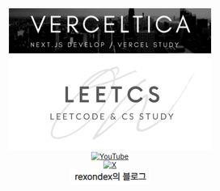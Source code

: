<div align="center">
  <a href="https://cafe.naver.com/verceltica" target="_blank">
    <img src="images/verceltica_github_logo.png" alt="VERCELTICA Logo" width="400">
  </a>
</div>

<div align="center">
  <a href="https://cafe.naver.com/leetcs" target="_blank">
    <img src="images/leetcs_github_logo.png" alt="LEETCS Logo" width="400">
  </a>
</div>

<div align="center">
      <a href="https://www.youtube.com/@rexondex-d3x" target="_blank">
        <img src="https://img.shields.io/badge/YouTube-FF0000?style=for-the-badge&logo=youtube&logoColor=white" alt="YouTube">
      </a>
</div>

<div align="center">
      <a href="https://x.com/rexon_dex" target="_blank">
        <img src="https://img.shields.io/badge/X-000000?style=for-the-badge&logo=x&logoColor=white" alt="X">
      </a>
</div>

<div align="center">
  <a href="https://rexondex.tistory.com" target="_blank">
    <img src="images/rexondex_blog_m.png" alt="Blog">
  </a>
</div>
